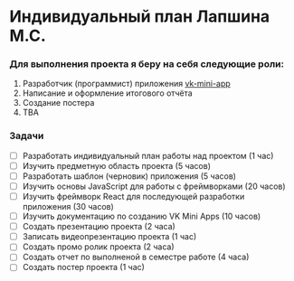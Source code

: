 # Индивидуальный план Лапшина М.С.

### Для выполнения проекта я беру на себя следующие роли:
1) Разработчик (программист) приложения [vk-mini-app](https://github.com/k3k1488/vk-mini-app)
2) Написание и оформление итогового отчёта
3) Создание постера
4) TBA

### Задачи
- [ ] Разработать индивидуальный план работы над проектом (1 час)
- [ ] Изучить предметную область проекта (5 часов)
- [ ] Разработать шаблон (черновик) приложения (5 часов)
- [ ] Изучить основы JavaScript для работы с фреймворками (20 часов)
- [ ] Изучить фреймворк React для последующей разработки приложения (30 часов)
- [ ] Изучить документацию по созданию VK Mini Apps (10 часов)
- [ ] Создать презентацию проекта (2 часа)
- [ ] Записать видеопрезентацию проекта (1 час)
- [ ] Создать промо ролик проекта (2 часа)
- [ ] Создать отчет по выполненой в семестре работе (4 часа)
- [ ] Создать постер проекта (1 час)
